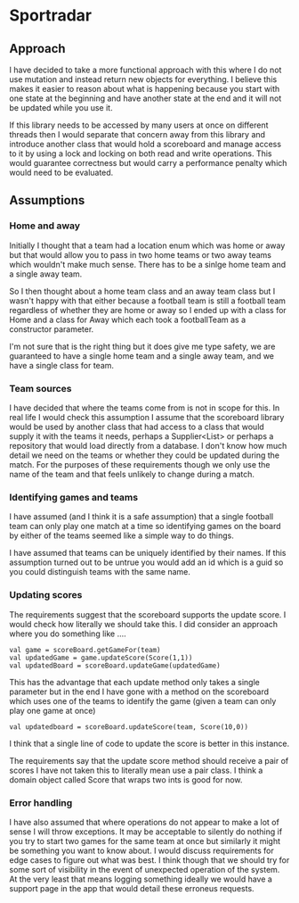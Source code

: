 # Sportradar

## Approach

I have decided to take a more functional approach with this where I do not use mutation and instead return new objects for everything.
I believe this makes it easier to reason about what is happening because you start with one state at the beginning and 
have another state at the end and it will not be updated while you use it.

If this library needs to be accessed by many users at once on different threads then I would separate that concern away 
from this library and introduce another class that would hold a scoreboard and manage access to it by using a lock and 
locking on both read and write operations. This would guarantee correctness but would carry a performance penalty which
would need to be evaluated.


## Assumptions

### Home and away

Initially I thought that a team had a location enum which was home or away but that would allow you to pass in two home 
teams or two away teams which wouldn't make much sense. There has to be a sinlge home team and a single away team.

So I then thought about a home team class and an away team class but I wasn't happy
with that either because a football team is still a football team regardless of whether they are home or away so I ended 
up with a class for Home and a class for Away which each took a footballTeam as a constructor parameter.

I'm not sure that is the right thing but it does give me type safety, we are guaranteed to have a single home team and a 
single away team, and we have a single class for team.

### Team sources
I have decided that where the teams come from is not in scope for this. In real life I would check this assumption I 
assume that the scoreboard library would be used by another class that had access to a class that would supply it with 
the teams it needs,  perhaps a Supplier<List<Team>> or perhaps a repository that would load directly from a database.
I don't know how much detail we need on the teams or whether they could be updated during the match. For the purposes of 
these requirements though we only use the name of the team and that feels unlikely to change during a match.

### Identifying games and teams
I have assumed (and I think it is a safe assumption) that a single football team can only play one match at a time so
identifying games on the board by either of the teams seemed like a simple way to do things.

I have assumed that teams can be uniquely identified by their names. If this assumption turned out to be untrue you would
add an id which is a guid so you could distinguish teams with the same name.

### Updating scores
The requirements suggest that the scoreboard supports the update score. I would check how literally we should take this.
I did consider an approach where you do something like
....
~~~~
val game = scoreBoard.getGameFor(team)
val updatedGame = game.updateScore(Score(1,1))
val updatedBoard = scoreBoard.updateGame(updatedGame)
~~~~

This has the advantage that each update method only takes a single parameter but in the end I have gone with a method on
the scoreboard which uses one of the teams to identify the game (given a team can only play one game at once)

~~~~
val updatedboard = scoreBoard.updateScore(team, Score(10,0))
~~~~

I think that a single line of code to update the score is better in this instance. 

The requirements say that the update score method should receive a pair of scores I have not taken this to literally 
mean use a pair class. I think a domain object called Score that wraps two ints is good for now.

### Error handling 

I have also assumed that where operations do not appear to make a lot of sense I will throw exceptions. 
It may be acceptable to silently do nothing if you try to start two games for the same team at once but similarly it 
might be something you want to know about. I would discuss requirements for edge cases to figure out what was best. 
I think though that we should try for some sort of visibility in the event of unexpected operation of the system. At the 
very least that means logging something ideally we would have a support page in the app that would detail these
erroneus requests.



